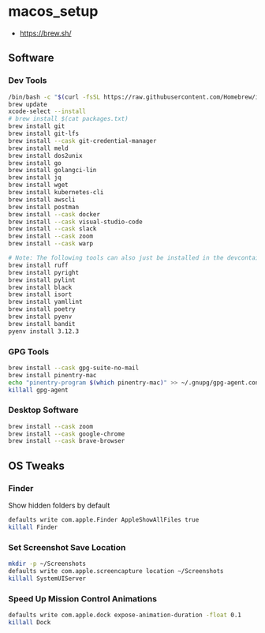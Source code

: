 # macos_setup
- https://brew.sh/

## Software
### Dev Tools
```bash
/bin/bash -c "$(curl -fsSL https://raw.githubusercontent.com/Homebrew/install/HEAD/install.sh)"
brew update
xcode-select --install
# brew install $(cat packages.txt)
brew install git
brew install git-lfs
brew install --cask git-credential-manager
brew install meld
brew install dos2unix
brew install go
brew install golangci-lin
brew install jq
brew install wget
brew install kubernetes-cli
brew install awscli
brew install postman
brew install --cask docker
brew install --cask visual-studio-code
brew install --cask slack
brew install --cask zoom
brew install --cask warp

# Note: The following tools can also just be installed in the devcontainer
brew install ruff
brew install pyright
brew install pylint
brew install black
brew install isort
brew install yamllint
brew install poetry
brew install pyenv
brew install bandit
pyenv install 3.12.3
```
### GPG Tools
```bash
brew install --cask gpg-suite-no-mail
brew install pinentry-mac
echo "pinentry-program $(which pinentry-mac)" >> ~/.gnupg/gpg-agent.conf
killall gpg-agent
```
### Desktop Software
```bash
brew install --cask zoom
brew install --cask google-chrome
brew install --cask brave-browser
```

## OS Tweaks

### Finder
Show hidden folders by default
```bash
defaults write com.apple.Finder AppleShowAllFiles true
killall Finder
```

### Set Screenshot Save Location
```bash
mkdir -p ~/Screenshots
defaults write com.apple.screencapture location ~/Screenshots
killall SystemUIServer
```

### Speed Up Mission Control Animations
```bash
defaults write com.apple.dock expose-animation-duration -float 0.1
killall Dock
```
